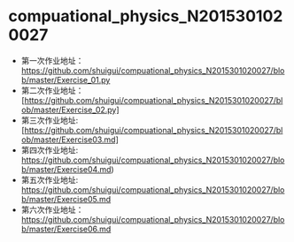 
# compuational_physics_N2015301020027

* 第一次作业地址：https://github.com/shuigui/compuational_physics_N2015301020027/blob/master/Exercise_01.py
* 第二次作业地址：[https://github.com/shuigui/compuational_physics_N2015301020027/blob/master/Exercise_02.py]
* 第三次作业地址: [https://github.com/shuigui/compuational_physics_N2015301020027/blob/master/Exercise03.md]
* 第四次作业地址: https://github.com/shuigui/compuational_physics_N2015301020027/blob/master/Exercise04.md)  
* 第五次作业地址: https://github.com/shuigui/compuational_physics_N2015301020027/blob/master/Exercise05.md
* 第六次作业地址：https://github.com/shuigui/compuational_physics_N2015301020027/blob/master/Exercise06.md
